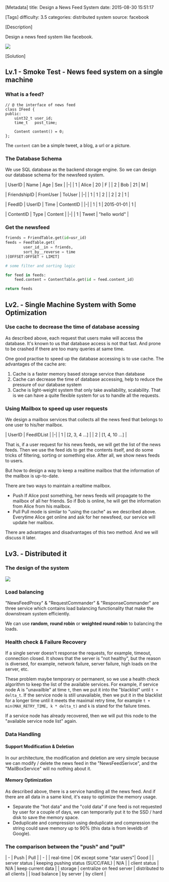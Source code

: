 [Metadata]
title: Design a News Feed System
date: 2015-08-30 15:51:17

[Tags]
difficulty: 3.5
categories: distributed system
source: facebook

[Description]

Design a news feed system like facebook.

![](http://wizmann-pic.qiniudn.com/15-8-30/69933929.jpg)

[Solution]

## Lv.1 - Smoke Test - News feed system on a single machine

### What is a feed?
```
// @ the interface of news feed
class IFeed {
public:
    uint32_t user_id;
    time_t   post_time;

    Content content() = 0;
};
```

The `content` can be a simple tweet, a blog, a url or a picture.

### The Database Schema

We use SQL database as the backend storage engine. So we can design our database schema for the newsfeed system.

| UserID | Name | Age | Sex |
|-|
| 1 | Alice | 20 | F |
| 2 | Bob | 21 | M |

| FriendshipID | FromUser | ToUser |
|-|
| 1 | 1 | 2 |
| 2 | 2 | 1 |

| FeedID | UserID | Time | ContentID |
|-|
| 1 | 1 | 2015-01-01 | 1 |

| ContentID | Type | Content |
|-|
| 1 | Tweet | "hello world" |

### Get the newsfeed

```python
friends = FriendTable.get(id=usr_id)
feeds = FeedTable.get(
        user_id__in = friends,
        sort_by__reverse = time
)[OFFSET:OFFSET + LIMIT]

# some filter and sorting logic

for feed in feeds:
    feed.content = ContentTable.get(id = feed.content_id)

return feeds
```

## Lv2. - Single Machine System with Some Optimization

### Use cache to decrease the time of database acessing

As described above, each request that users make will access the database. It's known to us that database access is not that fast. And prone to be crashed if there are too many queries at same time.

One good practise to speed up the database accessing is to use cache. The advantages of the cache are:

1. Cache is a faster memory based storage service than database
2. Cache can decrease the time of database accessing, help to reduce the pressure of our database system
3. Cache is light-weight system that only take availability, scalability. That is we can have a quite flexible system for us to handle all the requests.

### Using Mailbox to speed up user requests

We design a mailbox services that collects all the news feed that belongs to one user to his/her mailbox.

| UserID | FeedIDList |
|-|
| 1 | [2, 3, 4 ...] |
| 2 | [1, 4, 10 ...] |

That is, if a user request for his news feeds, we will get the list of the news feeds. Then we use the feed ids to get the contents itself, and do some tricks of filtering, sorting or something else. After all, we show news feeds to users.

But how to design a way to keep a realtime mailbox that the information of the mailbox is up-to-date.

There are two ways to maintain a realtime mailbox.

* Push
If Alice post something, her news feeds will propagate to the mailbox of all her friends. So if Bob is online, he will get the information from Alice from his mailbox.
* Pull
Pull mode is similar to "using the cache" as we described above. Everytime Alice get online and ask for her newsfeed, our service will update her mailbox.

There are advantages and disadvantages of this two method. And we will discuss it later.

## Lv3. - Distributed it

### The design of the system

![](http://wizmann-pic.qiniudn.com/15-8-29/65565884.jpg)

### Load balancing

"NewsFeedProxy" & "RequestCommander" & "ResponseCommander" are three service which contains load balancing functionality that make the downstream system efficiently.

We can use **random**, **round robin** or **weighted round robin** to balancing the loads.

### Health check & Failure Recovery

If a single server doesn't response the requests, for example, timeout, connection closed. It shows that the server is "not healthy", but the reason is diversed, for example, network failure, server failure, high loads on the server, etc.

These problem maybe temporary or permanent, so we use a health check algorithm to keep the list of the available services. For example, if service node A is "unavailble" at time `t`, then we put it into the "blacklist" until `t + delta_t`. If the service node is still unavailable, then we put it in the blacklist for a longer time until it meets the maximal retry time, for example `t + min(MAX_RETRY_TIME, k * delta_t)` and `k` is stand for the failure times.

If a service node has already recovered, then we will put this node to the "available service node list" again.

### Data Handling

#### Support Modification & Deletion

In our architecture, the modification and deletion are very simple because we can modify / delete the news feed in the "NewsFeedSerivce", and the "MailBoxService" will no nothing about it.

#### Memory Optimization

As described above, there is a service handling all the news feed. And if there are all data in a same kind, it's easy to optimize the memory usage.

* Separate the "hot data" and the "cold data"
if one feed is not requested by user for a couple of days, we can temporarily put it to the SSD / hard disk to save the memory space.
* Deduplicate and compression
using deduplicate and compression the string could save memory up to 90% (this data is from leveldb of Google).

### The comparison between the "push" and "pull"

| - | Push | Pull |
| - |
| real-time | OK except some "star users"| Good |
| server status | keeping pushing status (SUCC/FAIL) | N/A |
| client status | N/A | keep current data |
| storage | centralize on feed server | distributed to all clients |
| load balance | by server | by client |
